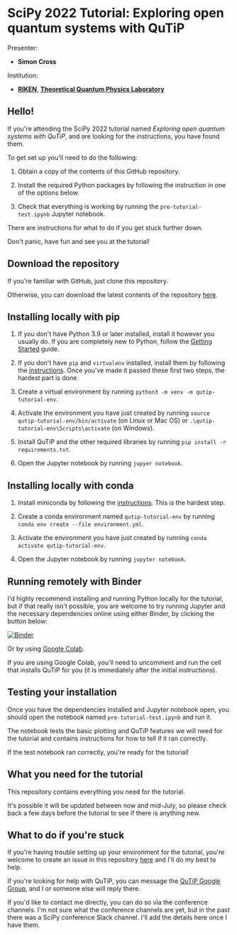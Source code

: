 # SciPy 2022 Tutorial: Exploring open quantum systems with QuTiP

Presenter:
- **Simon Cross**

Institution:
- **[RIKEN](https://riken.jp)**,
  **[Theoretical Quantum Physics Laboratory](https://dml.riken.jp/)**

## Hello!

If you're attending the SciPy 2022 tutorial named
*Exploring open quantum systems with QuTiP*, and are looking for the
instructions, you have found them.

To get set up you'll need to do the following:

1. Obtain a copy of the contents of this GitHub repository.

2. Install the required Python packages by following the instruction in one of
   the options below.

3. Check that everything is working by running the `pre-tutorial-test.ipynb`
   Jupyter notebook.

There are instructions for what to do if you get stuck further down.

Don't panic, have fun and see you at the tutorial!


## Download the repository

If you're familiar with GitHub, just clone this repository.

Otherwise, you can download the latest contents of the repository
[here](https://github.com/hodgestar/qutip-scipy-2022/archive/refs/heads/main.zip).


## Installing locally with pip

1. If you don't have Python 3.9 or later installed, install it however
   you usually do. If you are completely new to Python, follow the
   [Getting Started](https://www.python.org/about/gettingstarted/) guide.

2. If you don't have `pip` and `virtualenv` installed, install them by
   following the [instructions](https://packaging.python.org/en/latest/guides/installing-using-pip-and-virtual-environments/). Once you've made it passed these
   first two steps, the hardest part is done.

3. Create a virtual environment by running
   `python3 -m venv -m qutip-tutorial-env`.

4. Activate the environment you have just created by running
   `source qutip-tutorial-env/bin/activate` (on Linux or Mac OS) or
   `.\qutip-tutorial-env\Scripts\activate` (on Windows).

5. Install QuTiP and the other required libraries by running
   `pip install -r requirements.txt`.

6. Open the Jupyter notebook by running `jupyer notebook`.


## Installing locally with conda

1. Install miniconda by following the [instructions](https://conda.io/projects/conda/en/latest/user-guide/install/index.html). This is the hardest step.

2. Create a conda environment named `qutip-tutorial-env` by running
   `conda env create --file environment.yml`.

3. Activate the environment you have just created by running
   `conda activate qutip-tutorial-env`.

4. Open the Jupyter notebook by running `jupyter notebook`.


## Running remotely with Binder

I'd highly recommend installing and running Python locally for the tutorial,
but if that really isn't possible, you are welcome to try running Jupyter
and the necessary dependencies online using either Binder, by clicking the
button below:

[![Binder](https://mybinder.org/badge_logo.svg)](https://mybinder.org/v2/gh/hodgestar/qutip-scipy-2022/main)

Or by using [Google Colab](https://colab.research.google.com/github/hodgestar/qutip-scipy-2022/blob/main/).

If you are using Google Colab, you'll need to uncomment and run the cell that
installs QuTiP for you (it is immediately after the initial instructions).


## Testing your installation

Once you have the dependencies installed and Jupyter notebook open, you should
open the notebook named `pre-tutorial-test.ipynb` and run it.

The notebook tests the basic plotting and QuTiP features we will need for the
tutorial and contains instructions for how to tell if it ran correctly.

If the test notebook ran correctly, you're ready for the tutorial!


## What you need for the tutorial

This repository contains everything you need for the tutorial.

It's possible it will be updated between now and mid-July, so please check back
a few days before the tutorial to see if there is anything new.


## What to do if you're stuck

If you're having trouble setting up your environment for the tutorial, you're
welcome to create an issue in this repository
[here](https://github.com/hodgestar/qutip-scipy-2022/issues/new) and I'll do my
best to help.

If you're looking for help with QuTiP, you can message the
[QuTiP Google Group](https://groups.google.com/g/qutip), and I or someone
else will reply there.

If you'd like to contact me directly, you can do so via the conference
channels. I'm not sure what the conference channels are yet, but in the
past there was a SciPy conference Slack channel. I'll add the details here
once I have them.
